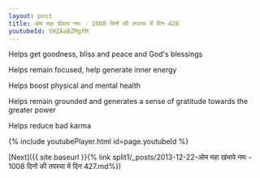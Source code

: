 ```yaml
---
layout: post
title: ओम महा ग्रीवाय नमः - 1008 दिनों की तपस्या में दिन 428
youtubeId: VHZAaBZMgfM
---
```

 
 
Helps get goodness, bliss and peace and God's blessings
 
Helps remain focused, help generate inner energy 
 
Helps boost physical and mental health 
 
Helps remain grounded and generates a sense of gratitude towards the greater power 
 
Helps reduce bad karma
 
 
 
 


{% include youtubePlayer.html id=page.youtubeId %}
 
[Next]({{ site.baseurl }}{% link  split1/_posts/2013-12-22-ओम महा खंभावे नमः - 1008 दिनों की तपस्या में दिन 427.md%})
 

